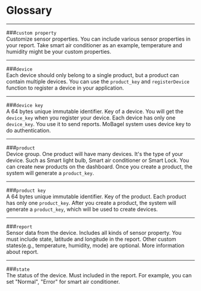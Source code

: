 # Glossary
---
###`custom property`    
Customize sensor properties. You can include various sensor properties in your report. Take smart air conditioner as an example, temperature and humidity might be your custom properties. 

---
###`device`  
Each device should only belong to a single product, but a product can contain multiple devices. You can use the `product_key` and `registerDevice` function to register a device in your application.

---
###`device key`   
A 64 bytes unique immutable identifier. Key of a device. You will get the `device_key` when you register your device. Each device has only one `device_key`. You use it to send reports. MoBagel system uses device key to do authentication.   

---
###`product`  
Device group. One product will have many devices. It's the type of your device. Such as Smart light bulb, Smart air conditioner or Smart Lock. You can create new products on the dashboard. Once you create a product, the system will generate a `product_key`. 
 
---
###`product key`   
A 64 bytes unique immutable identifier. Key of the product. Each product has only one `product_key`. After you create a product, the system will generate a `product_key`, which will be used to create devices.

---
###`report`  
Sensor data from the device. Includes all kinds of sensor property. You must include state, latitude and longitude in the report. Other custom states(e.g., temperature, humidity, mode) are optional. More information about report.

---
###`state`   
The status of the device. Must included in the report. For example, you can set "Normal", "Error" for smart air conditioner. 